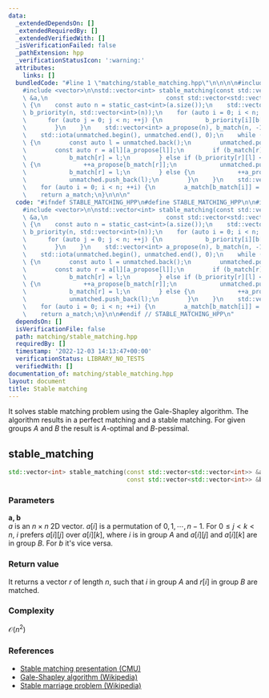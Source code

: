 ```yaml
---
data:
  _extendedDependsOn: []
  _extendedRequiredBy: []
  _extendedVerifiedWith: []
  _isVerificationFailed: false
  _pathExtension: hpp
  _verificationStatusIcon: ':warning:'
  attributes:
    links: []
  bundledCode: "#line 1 \"matching/stable_matching.hpp\"\n\n\n\n#include <numeric>\n\
    #include <vector>\n\nstd::vector<int> stable_matching(const std::vector<std::vector<int>>\
    \ &a,\n                                 const std::vector<std::vector<int>> &b)\
    \ {\n    const auto n = static_cast<int>(a.size());\n    std::vector<std::vector<int>>\
    \ b_priority(n, std::vector<int>(n));\n    for (auto i = 0; i < n; ++i) {\n  \
    \      for (auto j = 0; j < n; ++j) {\n            b_priority[i][b[i][j]] = j;\n\
    \        }\n    }\n    std::vector<int> a_propose(n), b_match(n, -1), unmatched(n);\n\
    \    std::iota(unmatched.begin(), unmatched.end(), 0);\n    while (!unmatched.empty())\
    \ {\n        const auto l = unmatched.back();\n        unmatched.pop_back();\n\
    \        const auto r = a[l][a_propose[l]];\n        if (b_match[r] == -1) {\n\
    \            b_match[r] = l;\n        } else if (b_priority[r][l] < b_priority[r][b_match[r]])\
    \ {\n            ++a_propose[b_match[r]];\n            unmatched.push_back(b_match[r]);\n\
    \            b_match[r] = l;\n        } else {\n            ++a_propose[l];\n\
    \            unmatched.push_back(l);\n        }\n    }\n    std::vector<int> a_match(n);\n\
    \    for (auto i = 0; i < n; ++i) {\n        a_match[b_match[i]] = i;\n    }\n\
    \    return a_match;\n}\n\n\n"
  code: "#ifndef STABLE_MATCHING_HPP\n#define STABLE_MATCHING_HPP\n\n#include <numeric>\n\
    #include <vector>\n\nstd::vector<int> stable_matching(const std::vector<std::vector<int>>\
    \ &a,\n                                 const std::vector<std::vector<int>> &b)\
    \ {\n    const auto n = static_cast<int>(a.size());\n    std::vector<std::vector<int>>\
    \ b_priority(n, std::vector<int>(n));\n    for (auto i = 0; i < n; ++i) {\n  \
    \      for (auto j = 0; j < n; ++j) {\n            b_priority[i][b[i][j]] = j;\n\
    \        }\n    }\n    std::vector<int> a_propose(n), b_match(n, -1), unmatched(n);\n\
    \    std::iota(unmatched.begin(), unmatched.end(), 0);\n    while (!unmatched.empty())\
    \ {\n        const auto l = unmatched.back();\n        unmatched.pop_back();\n\
    \        const auto r = a[l][a_propose[l]];\n        if (b_match[r] == -1) {\n\
    \            b_match[r] = l;\n        } else if (b_priority[r][l] < b_priority[r][b_match[r]])\
    \ {\n            ++a_propose[b_match[r]];\n            unmatched.push_back(b_match[r]);\n\
    \            b_match[r] = l;\n        } else {\n            ++a_propose[l];\n\
    \            unmatched.push_back(l);\n        }\n    }\n    std::vector<int> a_match(n);\n\
    \    for (auto i = 0; i < n; ++i) {\n        a_match[b_match[i]] = i;\n    }\n\
    \    return a_match;\n}\n\n#endif // STABLE_MATCHING_HPP\n"
  dependsOn: []
  isVerificationFile: false
  path: matching/stable_matching.hpp
  requiredBy: []
  timestamp: '2022-12-03 14:13:47+00:00'
  verificationStatus: LIBRARY_NO_TESTS
  verifiedWith: []
documentation_of: matching/stable_matching.hpp
layout: document
title: Stable matching
---
```


It solves stable matching problem using the Gale-Shapley algorithm. The algorithm results in a perfect matching and a stable matching. For given groups $A$ and $B$ the result is $A$-optimal and $B$-pessimal.

stable_matching
---
```cpp
std::vector<int> stable_matching(const std::vector<std::vector<int>> &a,
                                 const std::vector<std::vector<int>> &b);
```

### Parameters
__a, b__  
$a$ is an $n \times n$ 2D vector. $a[i]$ is a permutation of $0, 1, \cdots, n-1$. For $0 \le j \lt k \lt n$, $i$ prefers $a[i][j]$ over $a[i][k]$, where $i$ is in group $A$ and $a[i][j]$ and $a[i][k]$ are in group $B$. For $b$ it's vice versa.

### Return value
It returns a vector $r$ of length $n$, such that $i$ in group $A$ and $r[i]$ in group $B$ are matched.

### Complexity
$\mathcal{O}\left(n^2\right)$

### References
+ [Stable matching presentation (CMU)](https://www.cs.cmu.edu/~arielpro/15896s16/slides/896s16-16.pdf)
+ [Gale-Shapley algorithm (Wikipedia)](https://en.wikipedia.org/wiki/Gale%E2%80%93Shapley_algorithm)
+ [Stable marriage problem (Wikipedia)](https://en.wikipedia.org/wiki/Stable_marriage_problem)

